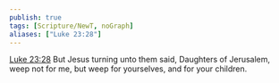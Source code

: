```yaml
---
publish: true
tags: [Scripture/NewT, noGraph]
aliases: ["Luke 23:28"]
---
```

[Luke 23:28](https://churchofjesuschrist.org/study/scriptures/nt/luke/23?lang=eng&id=p28#p28) But Jesus turning unto them said, Daughters of Jerusalem, weep not for me, but weep for yourselves, and for your children.
